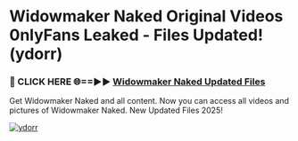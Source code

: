 # Widowmaker Naked Original Videos 0nlyFans Leaked - Files Updated! (ydorr)

<h3>🔴 CLICK HERE 🌐==►► <a href="https://tinyurl.com/yckcrads" rel="nofollow">Widowmaker Naked Updated Files</a></h3>

Get Widowmaker Naked and all content. Now you can access all videos and pictures of Widowmaker Naked. New Updated Files 2025!

[![ydorr](https://i.imgur.com/hpKpOFt.gif)](https://tinyurl.com/yckcrads)
